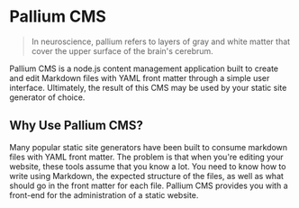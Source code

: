 # Pallium CMS
> In neuroscience, pallium refers to layers of gray and white matter that cover the upper surface of the brain's cerebrum.

Pallium CMS is a node.js content management application built to create and edit Markdown files with YAML front matter through a simple user interface. Ultimately, the result of this CMS may be used by your static site generator of choice. 

## Why Use Pallium CMS?
Many popular static site generators have been built to consume markdown files with YAML front matter. The problem is that when you're editing your website, these tools assume that you know a lot. You need to know how to write using Markdown, the expected structure of the files, as well as what should go in the front matter for each file. Pallium CMS provides you with a front-end for the administration of a static website.
